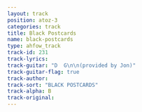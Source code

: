 ```yaml
---
layout: track
position: atoz-3
categories: track
title: Black Postcards
name: black-postcards
type: ahfow_track
track-id: 231
track-lyrics: 
track-guitar: "D  G\n\n(provided by Jon)"
track-guitar-flag: true
track-author: 
track-sort: "BLACK POSTCARDS"
track-alpha: B
track-original: 
---
```

